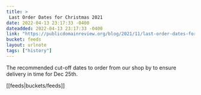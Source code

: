 ```yaml
---
title: > 
 Last Order Dates for Christmas 2021
date: 2022-04-13 23:17:33 -0400
dateadded: 2022-04-13 23:17:33 -0400
link: "https://publicdomainreview.org/blog/2021/11/last-order-dates-for-christmas-2021"
bucket: feeds
layout: urlnote
tags: ["history"]
--- 
```

The recommended cut-off dates to order from our shop by to ensure delivery in time for Dec 25th.
 <!-- end excerpt --> 
<div class='bucket'>[[feeds|buckets/feeds]]</div> 
